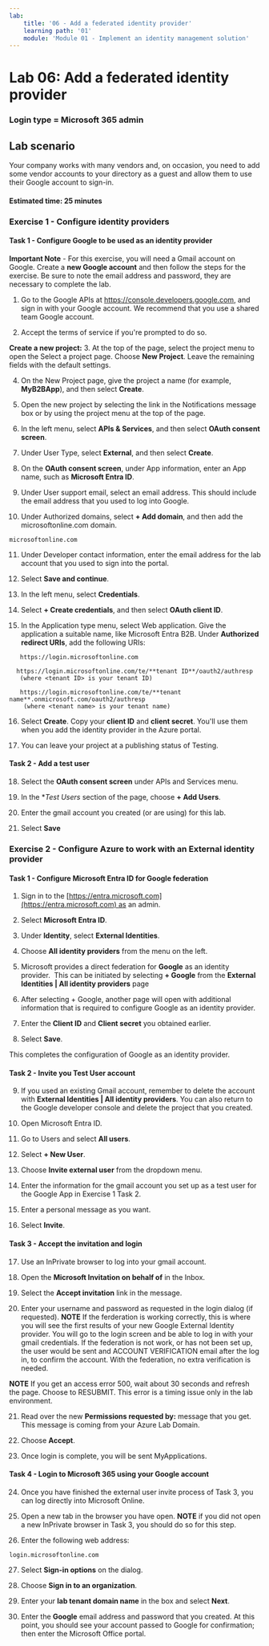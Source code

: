 ```yaml
---
lab:
    title: '06 - Add a federated identity provider'
    learning path: '01'
    module: 'Module 01 - Implement an identity management solution'
---
```


# Lab 06: Add a federated identity provider

### Login type = Microsoft 365 admin

## Lab scenario

Your company works with many vendors and, on occasion, you need to add some vendor accounts to your directory as a guest and allow them to use their Google account to sign-in.

#### Estimated time: 25 minutes

### Exercise 1 - Configure identity providers

#### Task 1 - Configure Google to be used as an identity provider

**Important Note** - For this exercise, you will need a Gmail account on Google. Create a **new Google account** and then follow the steps for the exercise.  Be sure to note the email address and password, they are necessary to complete the lab.

1. Go to the Google APIs at https://console.developers.google.com, and sign in with your Google account. We recommend that you use a shared team Google account.

2. Accept the terms of service if you're prompted to do so.

**Create a new project:**
3. At the top of the page, select the project menu to open the Select a project page. Choose **New Project**.  Leave the remaining fields with the default settings.

4. On the New Project page, give the project a name (for example, **MyB2BApp**), and then select **Create**.

5. Open the new project by selecting the link in the Notifications message box or by using the project menu at the top of the page.

6. In the left menu, select **APIs & Services**, and then select **OAuth consent screen**.

7. Under User Type, select **External**, and then select **Create**.

8. On the **OAuth consent screen**, under App information, enter an App name, such as **Microsoft Entra ID**.

9. Under User support email, select an email address. This should include the email address that you used to log into Google.

10. Under Authorized domains, select **+ Add domain**, and then add the microsoftonline.com domain.

   ```
   microsoftonline.com
   ```

11. Under Developer contact information, enter the email address for the lab account that you used to sign into the portal.

12. Select **Save and continue**.

13. In the left menu, select **Credentials**.

14. Select **+ Create credentials**, and then select **OAuth client ID**.

15. In the Application type menu, select Web application. Give the application a suitable name, like Microsoft Entra B2B. Under **Authorized redirect URIs**, add the following URIs:

   ```
      https://login.microsoftonline.com
   ```
      https://login.microsoftonline.com/te/**tenant ID**/oauth2/authresp
       (where <tenant ID> is your tenant ID)
   ```
      https://login.microsoftonline.com/te/**tenant name**.onmicrosoft.com/oauth2/authresp
       (where <tenant name> is your tenant name)
   ```

16. Select **Create**. Copy your **client ID** and **client secret**. You'll use them when you add the identity provider in the Azure portal.

17. You can leave your project at a publishing status of Testing.

#### Task 2 - Add a test user
18. Select the **OAuth consent screen** under APIs and Services menu.

19. In the **Test Users* section of the page, choose **+ Add Users**.

20. Enter the gmail account you created (or are using) for this lab.

21. Select **Save**


### Exercise 2 - Configure Azure to work with an External identity provider

#### Task 1 - Configure Microsoft Entra ID for Google federation
1. Sign in to the [https://entra.microsoft.com](https://entra.microsoft.com) as an admin.

2. Select **Microsoft Entra ID**.

3. Under **Identity**, select **External Identities**.

4. Choose **All identity providers** from the menu on the left.

5. Microsoft provides a direct federation for **Google** as an identity provider.  This can be initiated by selecting **+ Google** from the **External Identities | All identity providers** page
 
6. After selecting + Google, another page will open with additional information that is required to configure Google as an identity provider.  

7. Enter the **Client ID** and **Client secret** you obtained earlier.

8. Select **Save**.

This completes the configuration of Google as an identity provider.

#### Task 2 - Invite you Test User account
9. If you used an existing Gmail account, remember to delete the account with **External Identities | All identity providers**. You can also return to the Google developer console and delete the project that you created.

10. Open Microsoft Entra ID.

11. Go to Users and select **All users**.

12. Select **+ New User**.

13. Choose **Invite external user** from the dropdown menu.

14. Enter the information for the gmail account you set up as a test user for the Google App in Exercise 1 Task 2.

15. Enter a personal message as you want.

16. Select **Invite**.

#### Task 3 - Accept the invitation and login
17. Use an InPrivate browser to log into your gmail account.

18. Open the **Microsoft Invitation on behalf of** in the Inbox.

19. Select the **Accept invitation** link in the message.

20. Enter your username and password as requested in the login dialog (if requested).
   **NOTE** If the ferderation is working correctly, this is where you will see the first results of your new Google External Identity provider.  You will go to the login screen and be able to log in with your gmail credentials.  If the federation is not work, or has not been set up, the user would be sent and ACCOUNT VERIFICATION email after the log in, to confirm the account.  With the federation, no extra verification is needed.

   **NOTE** If you get an access error 500, wait about 30 seconds and refresh the page.  Choose to RESUBMIT.  This error is a timing issue only in the lab environment.

21. Read over the new **Permissions requested by:** message that you get.  This message is coming from your Azure Lab Domain.

22. Choose **Accept**.

23. Once login is complete, you will be sent MyApplications.

#### Task 4 - Login to Microsoft 365 using your Google account
24. Once you have finished the external user invite process of Task 3, you can log directly into Microsoft Online.

25. Open a new tab in the browser you have open.
   **NOTE** if you did not open a new InPrivate browser in Task 3, you should do so for this step.

26. Enter the following web address:

   ```
   login.microsoftonline.com
   ```

27. Select **Sign-in options** on the dialog.
 
28. Choose **Sign in to an organization**.

29. Enter your **lab tenant domain name** in the box and select **Next**.

30. Enter the **Google** email address and password that you created.
At this point, you should see your account passed to Google for confirmation; then enter the Microsoft Office portal.
